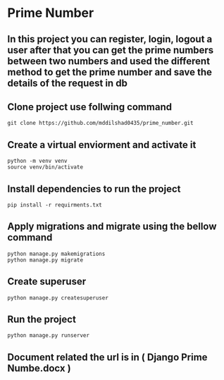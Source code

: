 # Prime Number 
## In this project you can register, login, logout a user after that you can get the prime numbers between two numbers and used the different method to get the prime number and save the details of the request in db

## Clone project use follwing command
```
git clone https://github.com/mddilshad0435/prime_number.git
```

## Create a virtual enviorment and activate it
```
python -m venv venv
source venv/bin/activate
```

## Install dependencies to run the project
```
pip install -r requirments.txt
```
## Apply migrations and migrate using the bellow command
```
python manage.py makemigrations
python manage.py migrate
```
## Create superuser 
```
python manage.py createsuperuser
```
## Run the project
```
python manage.py runserver
```

## Document related the url is in ( Django Prime Numbe.docx )